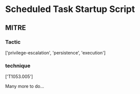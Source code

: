 # Scheduled Task Startup Script

## MITRE

### Tactic
['privilege-escalation', 'persistence', 'execution']

### technique
['T1053.005']

Many more to do...
